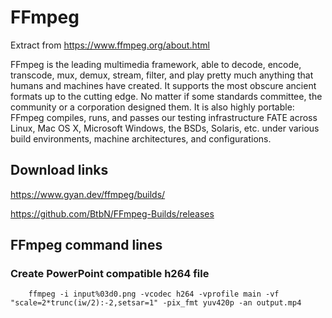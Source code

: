 # FFmpeg

Extract from https://www.ffmpeg.org/about.html

FFmpeg is the leading multimedia framework, able to decode, encode, transcode, mux, demux, stream, filter, and play pretty much anything that humans and machines have created. It supports the most obscure ancient formats up to the cutting edge. No matter if some standards committee, the community or a corporation designed them. It is also highly portable: FFmpeg compiles, runs, and passes our testing infrastructure FATE across Linux, Mac OS X, Microsoft Windows, the BSDs, Solaris, etc. under various build environments, machine architectures, and configurations.

## Download links

https://www.gyan.dev/ffmpeg/builds/

https://github.com/BtbN/FFmpeg-Builds/releases

##  FFmpeg command lines

### Create PowerPoint compatible h264 file

        ffmpeg -i input%03d0.png -vcodec h264 -vprofile main -vf "scale=2*trunc(iw/2):-2,setsar=1" -pix_fmt yuv420p -an output.mp4
  
